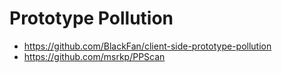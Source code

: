# Prototype Pollution

- https://github.com/BlackFan/client-side-prototype-pollution
- https://github.com/msrkp/PPScan
